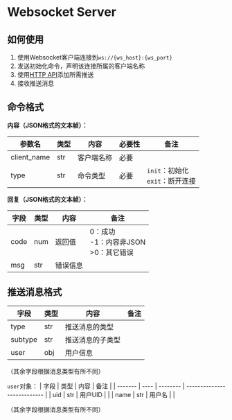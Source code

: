 # Websocket Server
## 如何使用
1. 使用Websocket客户端连接到`ws://{ws_host}:{ws_port}`
2. 发送初始化命令，声明该连接所属的客户端名称
3. 使用[HTTP API](https://github.com/Cloud-wish/Dynamic-Crawler/blob/main/docs/HTTP_API.md)添加所需推送
4. 接收推送消息
## 命令格式

**内容（JSON格式的文本帧）：**

| 参数名 | 类型 | 内容        | 必要性 | 备注 |
| ------ | ---- | ----------- | ------ | ---- |
| client_name | str | 客户端名称 | 必要 |      |
| type | str | 命令类型 | 必要 | `init`：初始化<br/>`exit`：断开连接 |

**回复（JSON格式的文本帧）：**

| 字段    | 类型 | 内容     | 备注                        |
| ------- | ---- | -------- | --------------------------- |
| code    | num  | 返回值   | 0：成功<br/>-1：内容非JSON<br/>>0：其它错误 |
| msg | str  | 错误信息 |                        |

## 推送消息格式

| 字段    | 类型 | 内容     | 备注                        |
| ------- | ---- | -------- | --------------------------- |
| type | str  | 推送消息的类型 |  |
| subtype | str  | 推送消息的子类型 |   |
| user | obj  | 用户信息 |   |

（其余字段根据消息类型有所不同）

`user`对象：
| 字段    | 类型 | 内容     | 备注                        |
| ------- | ---- | -------- | --------------------------- |
| uid | str  | 用户UID |  |
| name | str  | 用户名 |   |

（其余字段根据消息类型有所不同）